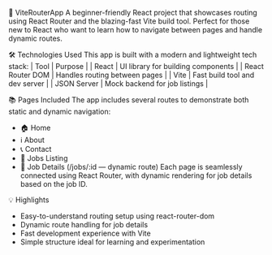 🚀 ViteRouterApp
A beginner-friendly React project that showcases routing using React Router and the blazing-fast Vite build tool. Perfect for those new to React who want to learn how to navigate between pages and handle dynamic routes.

🛠️ Technologies Used
This app is built with a modern and lightweight tech stack:
| Tool | Purpose | 
| React | UI library for building components | 
| React Router DOM | Handles routing between pages | 
| Vite | Fast build tool and dev server | 
| JSON Server | Mock backend for job listings | 



📚 Pages Included
The app includes several routes to demonstrate both static and dynamic navigation:
- 🏠 Home
- ℹ️ About
- 📞 Contact
- 💼 Jobs Listing
- 📄 Job Details (/jobs/:id — dynamic route)
Each page is seamlessly connected using React Router, with dynamic rendering for job details based on the job ID.

💡 Highlights
- Easy-to-understand routing setup using react-router-dom
- Dynamic route handling for job details
- Fast development experience with Vite
- Simple structure ideal for learning and experimentation
